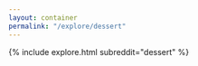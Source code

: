 ```yaml
---
layout: container
permalink: "/explore/dessert"
---
```


<link rel="stylesheet" type="text/css" href="/static/css/explore.css">
{% include explore.html subreddit="dessert" %}

